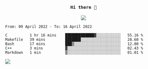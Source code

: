 <h4 align="center"><samp> Hi there 👋  </samp></h4>

<p align="center">
  
  <a href="https://github.com/bznick98">
    <img align="center" src="https://github-readme-stats.vercel.app/api?username=bznick98&hide=issues,prs&show_icons=true&theme=gruvbox" />
  </a>
  
  <!--START_SECTION:waka-->

```text
From: 09 April 2022 - To: 16 April 2022

C          1 hr 16 mins    █████████████▓░░░░░░░░░░░   55.16 %
Makefile   39 mins         ███████░░░░░░░░░░░░░░░░░░   28.60 %
Bash       17 mins         ███▒░░░░░░░░░░░░░░░░░░░░░   12.80 %
C++        3 mins          ▓░░░░░░░░░░░░░░░░░░░░░░░░   02.43 %
Markdown   1 min           ▒░░░░░░░░░░░░░░░░░░░░░░░░   01.01 %
```

<!--END_SECTION:waka-->
  
 
</p>

![](https://visitor-badge.glitch.me/badge?page_id=bznick98.bznick98)

